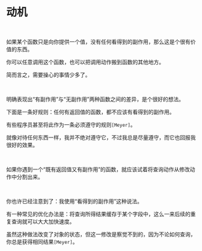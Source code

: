 # 动机

<br>

如果某个函数只是向你提供一个值，没有任何看得到的副作用，那么这是个很有价值的东西。

你可以任意调用这个函数，也可以把调用动作搬到函数的其他地方。

简而言之，需要操心的事情少多了。

<br>

明确表现出“有副作用”与“无副作用”两种函数之间的差异，是个很好的想法。

下面是一条好规则：任何有返回值的函数，都不应该有看得到的副作用。

有些程序员甚至将此作为一条必须遵守的规则`[Meyer]`。

就像对待任何东西一样，我并不绝对遵守它，不过我总是尽量遵守，而它也回报我很好的效果。

<br>

如果你遇到一个“既有返回值又有副作用”的函数，就应该试着将查询动作从修改动作中分割出来。

<br>

你也许已经注意到了：我使用“看得到的副作用”这种说法。

有一种常见的优化办法是：将查询所得结果缓存于某个字段中，这么一来后续的重复查询就可以大大加快速度。

虽然这种做法改变了对象的状态，但这一修改是察觉不到的，因为不论如何查询，你总是获得相同结果`[Meyer]`。

<br>


